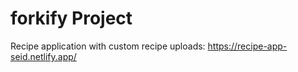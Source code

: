 # forkify Project

Recipe application with custom recipe uploads: https://recipe-app-seid.netlify.app/
